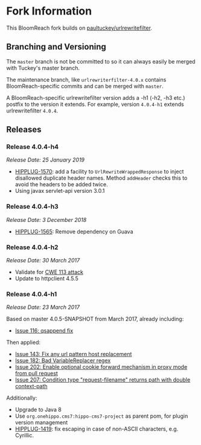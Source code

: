 # Fork Information

This BloomReach fork builds on [paultuckey/urlrewritefilter](https://github.com/paultuckey/urlrewritefilter).

## Branching and Versioning

The `master` branch is not be committed to so it can always easily be merged with Tuckey's master branch.

The maintenance branch, like `urlrewriterfilter-4.0.x` contains BloomReach-specific commits and can be merged with `master`.

A BloomReach-specific urlrewritefilter version adds a -h1 (-h2, -h3 etc.) postfix to the version it extends.
For example, version `4.0.4-h1` extends urlrewritefilter `4.0.4`.

## Releases

### Release 4.0.4-h4
_Release Date: 25 January 2019_

- [HIPPLUG-1570](https://issues.onehippo.com/browse/HIPPLUG-1570): add a facility to ``UrlRewriteWrappedResponse`` to 
  inject disallowed duplicate header names. Method ``addHeader`` checks this to avoid the headers to be added twice.
- Using javax servlet-api version 3.0.1

### Release 4.0.4-h3
_Release Date: 3 December 2018_

- [HIPPLUG-1565](https://issues.onehippo.com/browse/HIPPLUG-1565): Remove dependency on Guava

### Release 4.0.4-h2
_Release Date: 30 March 2017_

- Validate for [CWE 113 attack](https://cwe.mitre.org/data/definitions/113.html)
- Update to httpclient 4.5.5

### Release 4.0.4-h1
_Release Date: 23 March 2017_

Based on master 4.0.5-SNAPSHOT from March 2017, already including:
- [Issue 116: qsappend fix](https://github.com/paultuckey/urlrewritefilter/issues/116)

Then applied:
- [Issue 143: Fix any url pattern host replacement](https://github.com/paultuckey/urlrewritefilter/issues/143)
- [Issue 182: Bad VariableReplacer regex](https://github.com/paultuckey/urlrewritefilter/issues/182)
- [Issue 202: Enable optional cookie forward mechanism in proxy mode from pull request](https://github.com/paultuckey/urlrewritefilter/pull/202)
- [Issue 207: Condition type "request-filename" returns path with double context-path](https://github.com/paultuckey/urlrewritefilter/issues/207)

Additionally:
- Upgrade to Java 8
- Use `org.onehippo.cms7:hippo-cms7-project` as parent pom, for plugin version management 
- [HIPPLUG-1419](https://issues.onehippo.com/browse/HIPPLUG-1419): fix escaping in case of non-ASCII characters, e.g. Cyrillic.